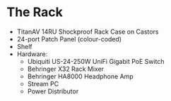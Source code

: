 # The Rack

 - TitanAV 14RU Shockproof Rack Case on Castors
 - 24-port Patch Panel (colour-coded)
 - Shelf
 - Hardware:
   - Ubiquiti US-24-250W UniFi Gigabit PoE Switch
   - Behringer X32 Rack Mixer
   - Behringer HA8000 Headphone Amp
   - Stream PC
   - Power Distributor